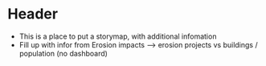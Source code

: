 # Header
* This is a place to put a storymap, with additional infomation
* Fill up with infor from Erosion impacts --> erosion projects vs buildings / population (no dashboard)